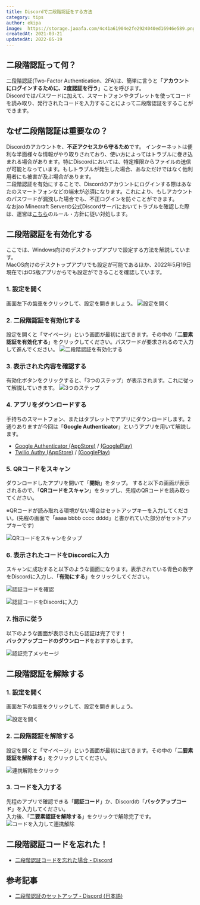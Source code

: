 ```yaml
---
title: Discordで二段階認証をする方法
category: tips
author: ekipa
image: 	https://storage.jaoafa.com/4c41a61904e2fe2924040ed16946e589.png
createdAt: 2021-03-21
updatedAt: 2022-05-19
---
```


## 二段階認証って何？

二段階認証(Two-Factor Authentication、2FA)は、簡単に言うと「**アカウントにログインするために、2度認証を行う**」ことを呼びます。  
Discordではパスワードに加えて、スマートフォンやタブレットを使ってコードを読み取り、発行されたコードを入力することによって二段階認証をすることができます。  

## なぜ二段階認証は重要なの？

Discordのアカウントを、**不正アクセスから守るため**です。
インターネットは便利な半面様々な情報がやり取りされており、使い方によってはトラブルに巻き込まれる場合があります。特にDiscordにおいては、特定権限からファイルの送信が可能となっています。もしトラブルが発生した場合、あなただけではなく他利用者にも被害が及ぶ場合があります。  
二段階認証を有効にすることで、Discordのアカウントにログインする際はあなたのスマートフォンなどの端末が必須になります。これにより、もしアカウントのパスワードが漏洩した場合でも、不正ログインを防ぐことができます。  
なおjao Minecraft Serverの公式Discordサーバにおいてトラブルを確認した際は、運営は[こちら](/server/rules/discord)のルール・方針に従い対処します。

## 二段階認証を有効化する

ここでは、Windows向けのデスクトップアプリで設定する方法を解説しています。  
MacOS向けのデスクトップアプリでも設定が可能であるほか、2022年5月19日現在ではiOS版アプリからでも設定ができることを確認しています。

### 1. 設定を開く

画面左下の歯車をクリックして、設定を開きましょう。
![設定を開く](https://storage.jaoafa.com/44d0f3d9c4f397585eb9c9b18a8d8819.PNG)

### 2. 二段階認証を有効化する

設定を開くと「マイページ」という画面が最初に出てきます。その中の「**二要素認証を有効化する**」をクリックしてください。パスワードが要求されるので入力して進んでください。
![二段階認証を有効化する](https://storage.jaoafa.com/efb2c253451eeb8ed42d8c1c54c79ccd.PNG)

### 3. 表示された内容を確認する

有効化ボタンをクリックすると、「3つのステップ」が表示されます。これに従って解説していきます。
![3つのステップ](https://storage.jaoafa.com/1f5db606ebb622bf96a4d838c67eec88.PNG)

### 4. アプリをダウンロードする

手持ちのスマートフォン、またはタブレットでアプリにダウンロードします。2通りありますが今回は「**Google Authenticator**」というアプリを用いて解説します。

* [Google Authenticato‪r (AppStore)](https://apps.apple.com/jp/app/google-authenticator/id388497605) / [(GooglePlay)](https://play.google.com/store/apps/details?id=com.google.android.apps.authenticator2&hl=ja&gl=US)
* [Twilio Auth‪y (AppStore)‬](https://apps.apple.com/jp/app/twilio-authy/id494168017) / [(GooglePlay)](https://play.google.com/store/apps/details?id=com.authy.authy&hl=ja&gl=US)

### 5. QRコードをスキャン

ダウンロードしたアプリを開いて「**開始**」をタップ。
すると以下の画面が表示されるので、「**QRコードをスキャン**」をタップし、先程のQRコードを読み取ってください。

※QRコードが読み取れる環境がない場合はセットアップキーを入力してください。(先程の画面で「aaaa bbbb cccc dddd」と書かれていた部分がセットアップキーです)

![QRコードをスキャンをタップ](https://storage.jaoafa.com/3c3a8b7d0de02e320d98eaec05be65f4.png)

### 6. 表示されたコードをDiscordに入力

スキャンに成功すると以下のような画面になります。表示されている青色の数字をDiscordに入力し、「**有効にする**」をクリックしてください。

![認証コードを確認](https://storage.jaoafa.com/fa5b0fa87515df405017ca9572bcc891.png)

![認証コードをDiscordに入力](https://storage.jaoafa.com/83eb999255605aae6c3aff01adda03ca.PNG)

### 7. 指示に従う

以下のような画面が表示されたら認証は完了です！  
**バックアップコードのダウンロード**をおすすめします。

![認証完了メッセージ](https://storage.jaoafa.com/663de515f5eebf9dd473aeafd188307b.PNG)

## 二段階認証を解除する

### 1. 設定を開く

画面左下の歯車をクリックして、設定を開きましょう。

![設定を開く](https://storage.jaoafa.com/44d0f3d9c4f397585eb9c9b18a8d8819.PNG)

### 2. 二段階認証を解除する

設定を開くと「マイページ」という画面が最初に出てきます。その中の「**二要素認証を解除する**」をクリックしてください。

![連携解除をクリック](https://storage.jaoafa.com/ab2d41eea056a36f21c762ec65255d7b.png)

### 3. コードを入力する

先程のアプリで確認できる「**認証コード**」か、Discordの「**バックアップコード**」を入力してください。  
入力後、「**二要素認証を解除する**」をクリックで解除完了です。
![コードを入力して連携解除](https://storage.jaoafa.com/00725a6ad6a8366d021026d5241580b5.png)

## 二段階認証コードを忘れた！

* [二段階認証コードを忘れた場合 - Discord](https://support.discord.com/hc/ja/articles/115001221072-%E4%BA%8C%E6%AE%B5%E9%9A%8E%E8%AA%8D%E8%A8%BC%E3%82%B3%E3%83%BC%E3%83%89%E3%82%92%E5%BF%98%E3%82%8C%E3%81%9F%E5%A0%B4%E5%90%88)

## 参考記事

* [二段階認証のセットアップ - Discord (日本語)](https://support.discord.com/hc/ja/articles/219576828-%E4%BA%8C%E6%AE%B5%E9%9A%8E%E8%AA%8D%E8%A8%BC%E3%81%AE%E3%82%BB%E3%83%83%E3%83%88%E3%82%A2%E)
